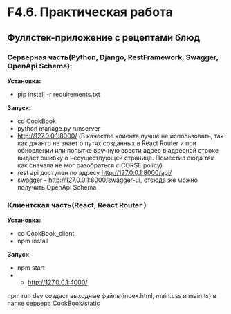 # F4.6. Практическая работа
## Фуллстек-приложение с рецептами блюд

### Серверная часть(Python, Django, RestFramework, Swagger, OpenApi Schema):
__Установка:__
- pip install -r requirements.txt

__Запуск:__ 
- cd CookBook
- python manage.py runserver
- <http://127.0.0.1:8000/> (В качестве клиента лучше не использовать, так как джанго не знает о путях 
созданных в React Router и при обновлении или попытке вручную ввести адрес
в адресной строке выдаст ошибку о несуществующей странице. Поместил сюда так как сначала не мог разобраться с CORSE policy)
- rest api доступен по адресу <http://127.0.0.1:8000/api/>
- swagger - <http://127.0.0.1:8000/swagger-ui>, отсюда же можно получить OpenApi Schema

### Клиентская часть(React, React Router )
__Установка:__
- cd CookBook_client
- npm install

__Запуск__
- npm start
- - <http://127.0.0.1:4000/>

npm run dev создаст выходные файлы(index.html, main.css и main.ts) в папке сервера CookBook/static